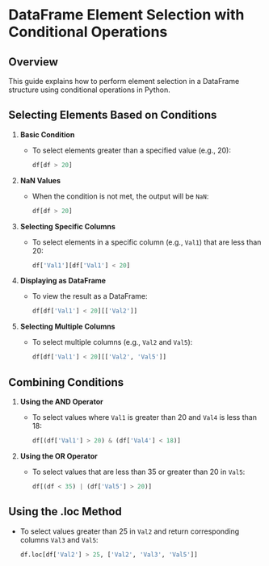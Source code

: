 # DataFrame Element Selection with Conditional Operations

## Overview
This guide explains how to perform element selection in a DataFrame structure using conditional operations in Python.

## Selecting Elements Based on Conditions

1. **Basic Condition**
   - To select elements greater than a specified value (e.g., 20):
     ```python
     df[df > 20]
     ```

2. **NaN Values**
   - When the condition is not met, the output will be `NaN`:
     ```python
     df[df > 20]
     ```

3. **Selecting Specific Columns**
   - To select elements in a specific column (e.g., `Val1`) that are less than 20:
     ```python
     df['Val1'][df['Val1'] < 20]
     ```

4. **Displaying as DataFrame**
   - To view the result as a DataFrame:
     ```python
     df[df['Val1'] < 20][['Val2']]
     ```

5. **Selecting Multiple Columns**
   - To select multiple columns (e.g., `Val2` and `Val5`):
     ```python
     df[df['Val1'] < 20][['Val2', 'Val5']]
     ```

## Combining Conditions

1. **Using the AND Operator**
   - To select values where `Val1` is greater than 20 and `Val4` is less than 18:
     ```python
     df[(df['Val1'] > 20) & (df['Val4'] < 18)]
     ```

2. **Using the OR Operator**
   - To select values that are less than 35 or greater than 20 in `Val5`:
     ```python
     df[(df < 35) | (df['Val5'] > 20)]
     ```

## Using the .loc Method
- To select values greater than 25 in `Val2` and return corresponding columns `Val3` and `Val5`:
  ```python
  df.loc[df['Val2'] > 25, ['Val2', 'Val3', 'Val5']]
